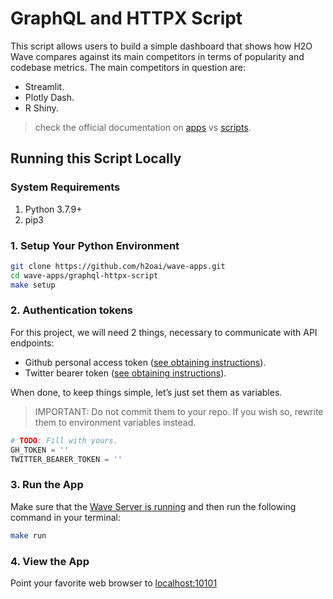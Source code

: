 # GraphQL and HTTPX Script

This script allows users to build a simple dashboard that shows how H2O Wave compares against its main competitors in terms of popularity and codebase metrics. The main competitors in question are:

- Streamlit.
- Plotly Dash.
- R Shiny.

> check the official documentation on [apps](https://wave.h2o.ai/docs/apps) vs [scripts](https://wave.h2o.ai/docs/scripts).

## Running this Script Locally

### System Requirements
1. Python 3.7.9+
2. pip3


### 1. Setup Your Python Environment

```bash
git clone https://github.com/h2oai/wave-apps.git
cd wave-apps/graphql-httpx-script
make setup
```

### 2. Authentication tokens
For this project, we will need 2 things, necessary to communicate with API endpoints:

- Github personal access token ([see obtaining instructions](https://docs.github.com/en/graphql/guides/forming-calls-with-graphql#authenticating-with-graphql)).
- Twitter bearer token ([see obtaining instructions](https://developer.twitter.com/en/docs/authentication/oauth-2-0/bearer-tokens)).

When done, to keep things simple, let’s just set them as variables.
> IMPORTANT: Do not commit them to your repo. If you wish so, rewrite them to environment variables instead.

```py
# TODO: Fill with yours.
GH_TOKEN = ''
TWITTER_BEARER_TOKEN = ''
```

### 3. Run the App

Make sure that the [Wave Server is running](https://wave.h2o.ai/docs/installation-8-20#setup) and then run the following command in your terminal:

```bash
make run
```

### 4. View the App
Point your favorite web browser to [localhost:10101](http://localhost:10101)
